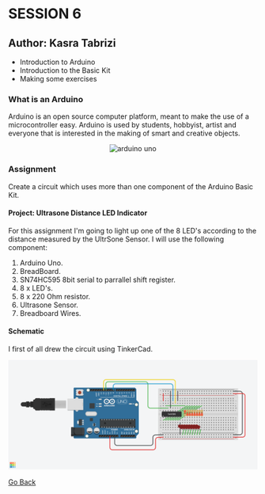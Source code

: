# SESSION 6
## Author: Kasra Tabrizi

- Introduction to Arduino
- Introduction to the Basic Kit
- Making some exercises

### What is an Arduino

Arduino is an open source computer platform, meant to make the use of a microcontroller easy.
Arduino is used by students, hobbyist, artist and everyone that is interested in the making of smart and creative objects.

<p align="center">
    <img src="https://www.distrelec.be/Web/WebShopImages/landscape_large/9-/01/arduino-a000066.jpg" width="500" alt="arduino uno">
</p>


### Assignment

Create a circuit which uses more than one component of the Arduino Basic Kit.

#### Project: Ultrasone Distance LED Indicator

For this assignment I'm going to light up one of the 8 LED's according to the distance measured by the UltrSone Sensor.
I will use the following component:

1. Arduino Uno.
2. BreadBoard.
3. SN74HC595 8bit serial to parrallel shift register.
4. 8 x LED's.
5. 8 x 220 Ohm resistor.
6. Ultrasone Sensor.
7. Breadboard Wires.

#### Schematic

I first of all drew the circuit using TinkerCad.

<p align="center">
    <img src="images/tinker_image.png" width="900" alt="led matrix display">
</p>

[Go Back](../README.md)